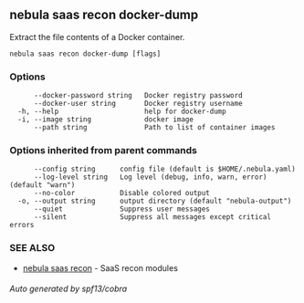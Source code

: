 ## nebula saas recon docker-dump

Extract the file contents of a Docker container.

```
nebula saas recon docker-dump [flags]
```

### Options

```
      --docker-password string   Docker registry password
      --docker-user string       Docker registry username
  -h, --help                     help for docker-dump
  -i, --image string             docker image
      --path string              Path to list of container images
```

### Options inherited from parent commands

```
      --config string      config file (default is $HOME/.nebula.yaml)
      --log-level string   Log level (debug, info, warn, error) (default "warn")
      --no-color           Disable colored output
  -o, --output string      output directory (default "nebula-output")
      --quiet              Suppress user messages
      --silent             Suppress all messages except critical errors
```

### SEE ALSO

* [nebula saas recon](nebula_saas_recon.md)	 - SaaS recon modules

###### Auto generated by spf13/cobra
